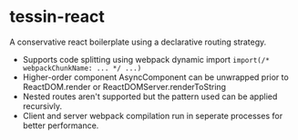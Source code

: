 # tessin-react

A conservative react boilerplate using a declarative routing strategy.

- Supports code splitting using webpack dynamic import `import(/* webpackChunkName: ... */ ...)`
- Higher-order component AsyncComponent can be unwrapped prior to ReactDOM.render or ReactDOMServer.renderToString
- Nested routes aren't supported but the pattern used can be applied recursivly.
- Client and server webpack compilation run in seperate processes for better performance.

